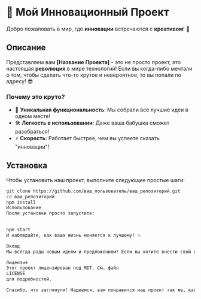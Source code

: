 # 🚀 Мой Инновационный Проект

Добро пожаловать в мир, где **инновации** встречаются с **креативом**! 🌟

## Описание

Представляем вам **[Название Проекта]** - это не просто проект, это настоящая **революция** в мире технологий! Если вы когда-либо мечтали о том, чтобы сделать что-то крутое и невероятное, то вы попали по адресу! 😎

### Почему это круто?

- 🌈 **Уникальная функциональность**: Мы собрали все лучшие идеи в одном месте!
- 🛠️ **Легкость в использовании**: Даже ваша бабушка сможет разобраться!
- ⚡ **Скорость**: Работает быстрее, чем вы успеете сказать "инновации"!

## Установка

Чтобы установить наш проект, выполните следующие простые шаги:

```bash
git clone https://github.com/ваш_пользователь/ваш_репозиторий.git
cd ваш_репозиторий
npm install
Использование
После установки просто запустите:

 
npm start
И наблюдайте, как ваша жизнь меняется к лучшему! 💥

Вклад
Мы всегда рады новым идеям и предложениям! Если вы хотите внести свой вклад, не стесняйтесь открывать Pull Request или создавать Issue.

Лицензия
Этот проект лицензирован под MIT. См. файл
LICENSE
для подробностей.

Спасибо, что заглянули! Надеемся, вам понравится наш проект так же, как нам! 😄✨

